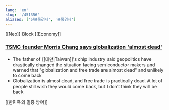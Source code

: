 ```yaml
---
lang: 'en'
slug: '/451356'
aliases: ['신블록경제', '블록경제']
---
```


[[Neo]] Block [[Economy]]

### [TSMC founder Morris Chang says globalization 'almost dead'](https://asia.nikkei.com/Business/Tech/Semiconductors/TSMC-founder-Morris-Chang-says-globalization-almost-dead)

- The father of [[대만|Taiwan]]'s chip industry said geopolitics have drastically changed the situation facing semiconductor makers and warned that "globalization and free trade are almost dead" and unlikely to come back
- Globalization is almost dead, and free trade is practically dead. A lot of people still wish they would come back, but I don't think they will be back

[[한민족의 멸종 방어]]
